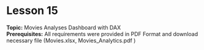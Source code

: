# Lesson 15
**Topic:** Movies Analyses Dashboard with DAX  
**Prerequisites:** All requirements were provided in PDF Format and download necessary file (Movies.xlsx, Movies\_Analytics.pdf )  